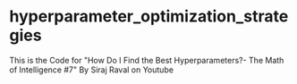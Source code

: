 # hyperparameter_optimization_strategies
This is the Code for "How Do I Find the Best Hyperparameters?- The Math of Intelligence #7" By Siraj Raval on Youtube
